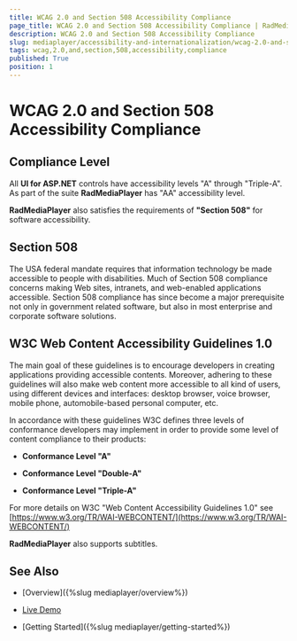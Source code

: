 ```yaml
---
title: WCAG 2.0 and Section 508 Accessibility Compliance
page_title: WCAG 2.0 and Section 508 Accessibility Compliance | RadMediaPlayer for ASP.NET AJAX Documentation
description: WCAG 2.0 and Section 508 Accessibility Compliance
slug: mediaplayer/accessibility-and-internationalization/wcag-2.0-and-section-508-accessibility-compliance
tags: wcag,2.0,and,section,508,accessibility,compliance
published: True
position: 1
---
```


# WCAG 2.0 and Section 508 Accessibility Compliance



## Compliance Level

All **UI for ASP.NET** controls have accessibility levels "A" through "Triple-A". As part of the suite **RadMediaPlayer** has "AA" accessibility level.

**RadMediaPlayer** also satisfies the requirements of **"Section 508"** for software accessibility.

## Section 508

The USA federal mandate requires that information technology be made accessible to people with disabilities. Much of Section 508 compliance concerns making Web sites, intranets, and web-enabled applications accessible. Section 508 compliance has since become a major prerequisite not only in government related software, but also in most enterprise and corporate software solutions.

## W3C Web Content Accessibility Guidelines 1.0

The main goal of these guidelines is to encourage developers in creating applications providing accessible contents. Moreover, adhering to these guidelines will also make web content more accessible to all kind of users, using different devices and interfaces: desktop browser, voice browser, mobile phone, automobile-based personal computer, etc.

In accordance with these guidelines W3C defines three levels of conformance developers may implement in order to provide some level of content compliance to their products:

* **Conformance Level "A"**

* **Conformance Level "Double-A"**

* **Conformance Level "Triple-A"**

For more details on W3C "Web Content Accessibility Guidelines 1.0" see [https://www.w3.org/TR/WAI-WEBCONTENT/](https://www.w3.org/TR/WAI-WEBCONTENT/)


**RadMediaPlayer** also supports subtitles.

## See Also

 * [Overview]({%slug mediaplayer/overview%})

 * [Live Demo](https://demos.telerik.com/aspnet-ajax/media-player/examples/overview/defaultcs.aspx)

 * [Getting Started]({%slug mediaplayer/getting-started%})
